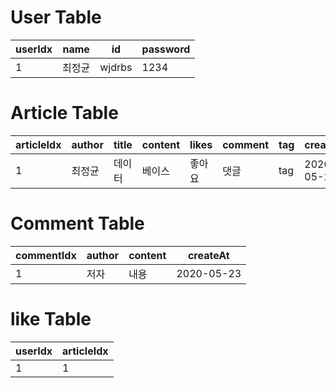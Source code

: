 # User Table

| userIdx | name | id | password |
|------|-------|-------|---------|
| 1 | 최정균 |  wjdrbs | 1234 |


# Article Table

| articleIdx | author | title | content | likes | comment | tag | createdAt |
|-----|--------|---------|-------|--------|----------|----------|-------------|
| 1 |  최정균 |  데이터 | 베이스 | 좋아요 | 댓글 | tag |  2020-05-23 | 


# Comment Table 

| commentIdx | author | content | createAt |
|-----|----------|---------|---------|
|  1  | 저자 | 내용 | 2020-05-23 |


# like Table

| userIdx | articleIdx |
|---------|------------|
|    1    |     1      |